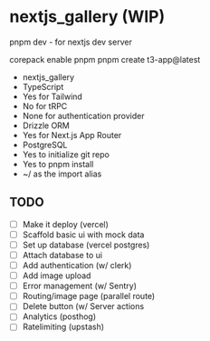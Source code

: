 # nextjs_gallery (WIP)

pnpm dev - for nextjs dev server

corepack enable pnpm
pnpm create t3-app@latest

-   nextjs_gallery
-   TypeScript
-   Yes for Tailwind
-   No for tRPC
-   None for authentication provider
-   Drizzle ORM
-   Yes for Next.js App Router
-   PostgreSQL
-   Yes to initialize git repo
-   Yes to pnpm install
-   ~/ as the import alias

## TODO

-   [ ] Make it deploy (vercel)
-   [ ] Scaffold basic ui with mock data
-   [ ] Set up database (vercel postgres)
-   [ ] Attach database to ui
-   [ ] Add authentication (w/ clerk)
-   [ ] Add image upload
-   [ ] Error management (w/ Sentry)
-   [ ] Routing/image page (parallel route)
-   [ ] Delete button (w/ Server actions
-   [ ] Analytics (posthog)
-   [ ] Ratelimiting (upstash)
